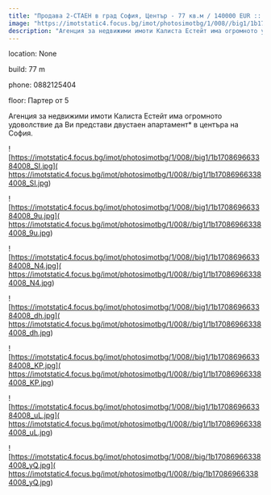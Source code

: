 ```yaml
---
title: "Продава 2-СТАЕН в град София, Център - 77 кв.м / 140000 EUR :: imot.bg Обява"
image: "https://imotstatic4.focus.bg/imot/photosimotbg/1/008//big1/1b170869663384008_OX.jpg"
description: "Агенция за недвижими имоти Калиста Естейт има огромното удоволствие да Ви представи двустаен апартамент* в центъра на София."
---
```


location: None

build: 77 m

phone: 0882125404

floor: Партер от 5

Агенция за недвижими имоти Калиста Естейт има огромното удоволствие да Ви представи двустаен апартамент* в центъра на София.


![https://imotstatic4.focus.bg/imot/photosimotbg/1/008//big1/1b170869663384008_SI.jpg]( https://imotstatic4.focus.bg/imot/photosimotbg/1/008//big1/1b170869663384008_SI.jpg)


![https://imotstatic4.focus.bg/imot/photosimotbg/1/008//big1/1b170869663384008_9u.jpg]( https://imotstatic4.focus.bg/imot/photosimotbg/1/008//big1/1b170869663384008_9u.jpg)


![https://imotstatic4.focus.bg/imot/photosimotbg/1/008//big1/1b170869663384008_N4.jpg]( https://imotstatic4.focus.bg/imot/photosimotbg/1/008//big1/1b170869663384008_N4.jpg)


![https://imotstatic4.focus.bg/imot/photosimotbg/1/008//big1/1b170869663384008_dh.jpg]( https://imotstatic4.focus.bg/imot/photosimotbg/1/008//big1/1b170869663384008_dh.jpg)


![https://imotstatic4.focus.bg/imot/photosimotbg/1/008//big1/1b170869663384008_KP.jpg]( https://imotstatic4.focus.bg/imot/photosimotbg/1/008//big1/1b170869663384008_KP.jpg)


![https://imotstatic4.focus.bg/imot/photosimotbg/1/008//big1/1b170869663384008_uL.jpg]( https://imotstatic4.focus.bg/imot/photosimotbg/1/008//big1/1b170869663384008_uL.jpg)


![https://imotstatic4.focus.bg/imot/photosimotbg/1/008//big/1b170869663384008_yQ.jpg]( https://imotstatic4.focus.bg/imot/photosimotbg/1/008//big/1b170869663384008_yQ.jpg)


